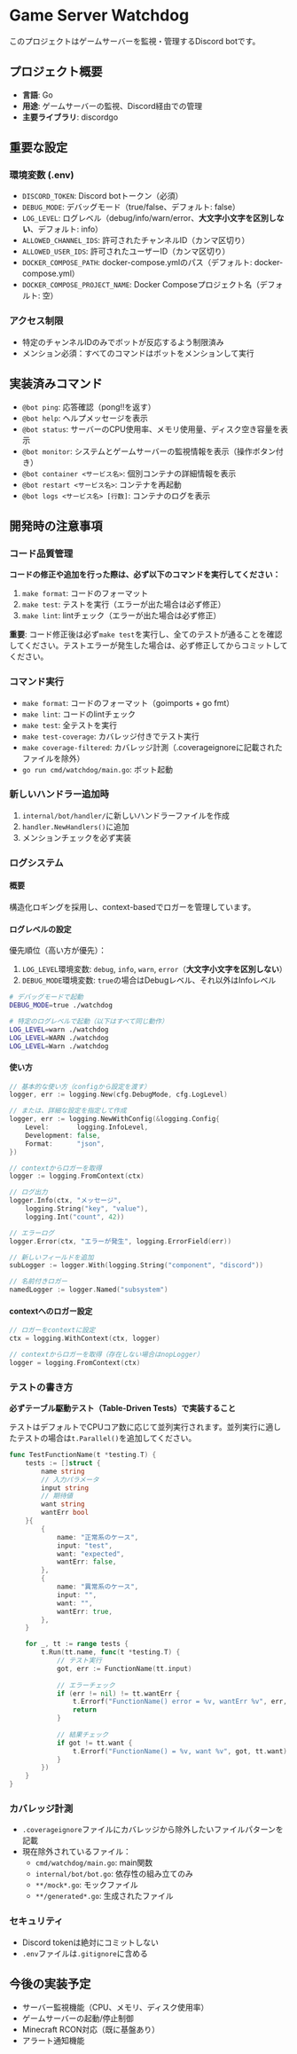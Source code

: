 # Game Server Watchdog

このプロジェクトはゲームサーバーを監視・管理するDiscord botです。

## プロジェクト概要

- **言語**: Go
- **用途**: ゲームサーバーの監視、Discord経由での管理
- **主要ライブラリ**: discordgo

## 重要な設定

### 環境変数 (.env)
- `DISCORD_TOKEN`: Discord botトークン（必須）
- `DEBUG_MODE`: デバッグモード（true/false、デフォルト: false）
- `LOG_LEVEL`: ログレベル（debug/info/warn/error、**大文字小文字を区別しない**、デフォルト: info）
- `ALLOWED_CHANNEL_IDS`: 許可されたチャンネルID（カンマ区切り）
- `ALLOWED_USER_IDS`: 許可されたユーザーID（カンマ区切り）
- `DOCKER_COMPOSE_PATH`: docker-compose.ymlのパス（デフォルト: docker-compose.yml）
- `DOCKER_COMPOSE_PROJECT_NAME`: Docker Composeプロジェクト名（デフォルト: 空）

### アクセス制限
- 特定のチャンネルIDのみでボットが反応するよう制限済み
- メンション必須：すべてのコマンドはボットをメンションして実行

## 実装済みコマンド

- `@bot ping`: 応答確認（pong!!を返す）
- `@bot help`: ヘルプメッセージを表示
- `@bot status`: サーバーのCPU使用率、メモリ使用量、ディスク空き容量を表示
- `@bot monitor`: システムとゲームサーバーの監視情報を表示（操作ボタン付き）
- `@bot container <サービス名>`: 個別コンテナの詳細情報を表示
- `@bot restart <サービス名>`: コンテナを再起動
- `@bot logs <サービス名> [行数]`: コンテナのログを表示

## 開発時の注意事項

### コード品質管理
**コードの修正や追加を行った際は、必ず以下のコマンドを実行してください：**
1. `make format`: コードのフォーマット
2. `make test`: テストを実行（エラーが出た場合は必ず修正）
3. `make lint`: lintチェック（エラーが出た場合は必ず修正）

**重要**: コード修正後は必ず`make test`を実行し、全てのテストが通ることを確認してください。テストエラーが発生した場合は、必ず修正してからコミットしてください。

### コマンド実行
- `make format`: コードのフォーマット（goimports + go fmt）
- `make lint`: コードのlintチェック
- `make test`: 全テストを実行
- `make test-coverage`: カバレッジ付きでテスト実行
- `make coverage-filtered`: カバレッジ計測（.coverageignoreに記載されたファイルを除外）
- `go run cmd/watchdog/main.go`: ボット起動

### 新しいハンドラー追加時
1. `internal/bot/handler/`に新しいハンドラーファイルを作成
2. `handler.NewHandlers()`に追加
3. メンションチェックを必ず実装

### ログシステム

#### 概要
構造化ロギングを採用し、context-basedでロガーを管理しています。

#### ログレベルの設定
優先順位（高い方が優先）：
1. `LOG_LEVEL`環境変数: `debug`, `info`, `warn`, `error`（**大文字小文字を区別しない**）
2. `DEBUG_MODE`環境変数: `true`の場合はDebugレベル、それ以外はInfoレベル

```bash
# デバッグモードで起動
DEBUG_MODE=true ./watchdog

# 特定のログレベルで起動（以下はすべて同じ動作）
LOG_LEVEL=warn ./watchdog
LOG_LEVEL=WARN ./watchdog
LOG_LEVEL=Warn ./watchdog
```

#### 使い方

```go
// 基本的な使い方（configから設定を渡す）
logger, err := logging.New(cfg.DebugMode, cfg.LogLevel)

// または、詳細な設定を指定して作成
logger, err := logging.NewWithConfig(&logging.Config{
    Level:       logging.InfoLevel,
    Development: false,
    Format:      "json",
})

// contextからロガーを取得
logger := logging.FromContext(ctx)

// ログ出力
logger.Info(ctx, "メッセージ", 
    logging.String("key", "value"),
    logging.Int("count", 42))

// エラーログ
logger.Error(ctx, "エラーが発生", logging.ErrorField(err))

// 新しいフィールドを追加
subLogger := logger.With(logging.String("component", "discord"))

// 名前付きロガー
namedLogger := logger.Named("subsystem")
```

#### contextへのロガー設定

```go
// ロガーをcontextに設定
ctx = logging.WithContext(ctx, logger)

// contextからロガーを取得（存在しない場合はnopLogger）
logger = logging.FromContext(ctx)
```

### テストの書き方

**必ずテーブル駆動テスト（Table-Driven Tests）で実装すること**

テストはデフォルトでCPUコア数に応じて並列実行されます。並列実行に適したテストの場合は`t.Parallel()`を追加してください。

```go
func TestFunctionName(t *testing.T) {
    tests := []struct {
        name string
        // 入力パラメータ
        input string
        // 期待値
        want string
        wantErr bool
    }{
        {
            name: "正常系のケース",
            input: "test",
            want: "expected",
            wantErr: false,
        },
        {
            name: "異常系のケース",
            input: "",
            want: "",
            wantErr: true,
        },
    }

    for _, tt := range tests {
        t.Run(tt.name, func(t *testing.T) {
            // テスト実行
            got, err := FunctionName(tt.input)
            
            // エラーチェック
            if (err != nil) != tt.wantErr {
                t.Errorf("FunctionName() error = %v, wantErr %v", err, tt.wantErr)
                return
            }
            
            // 結果チェック
            if got != tt.want {
                t.Errorf("FunctionName() = %v, want %v", got, tt.want)
            }
        })
    }
}
```

### カバレッジ計測
- `.coverageignore`ファイルにカバレッジから除外したいファイルパターンを記載
- 現在除外されているファイル：
  - `cmd/watchdog/main.go`: main関数
  - `internal/bot/bot.go`: 依存性の組み立てのみ
  - `**/mock*.go`: モックファイル
  - `**/generated*.go`: 生成されたファイル

### セキュリティ
- Discord tokenは絶対にコミットしない
- `.env`ファイルは`.gitignore`に含める

## 今後の実装予定
- サーバー監視機能（CPU、メモリ、ディスク使用率）
- ゲームサーバーの起動/停止制御
- Minecraft RCON対応（既に基盤あり）
- アラート通知機能